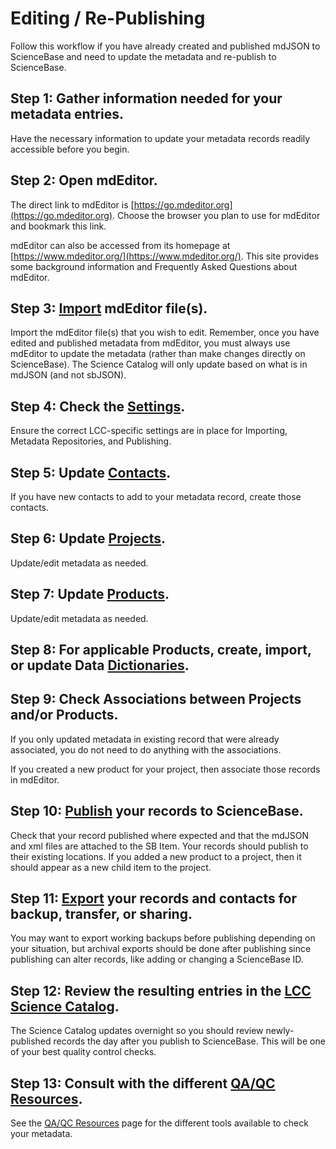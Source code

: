 # Editing / Re-Publishing

Follow this workflow if you have already created and published mdJSON to ScienceBase and need to update the metadata and re-publish to ScienceBase.

## **Step 1: Gather information needed for your metadata entries.**

Have the necessary information to update your metadata records readily accessible before you begin.

## Step 2: Open mdEditor.

The direct link to mdEditor is [https://go.mdeditor.org](https://go.mdeditor.org). Choose the browser you plan to use for mdEditor and bookmark this link.

mdEditor can also be accessed from its homepage at [https://www.mdeditor.org/](https://www.mdeditor.org/). This site provides some background information and Frequently Asked Questions about mdEditor.

## Step 3: [Import](../data-management/import/mdjson.md) mdEditor file\(s\).

Import the mdEditor file\(s\) that you wish to edit. Remember, once you have edited and published metadata from mdEditor, you must always use mdEditor to update the metadata \(rather than make changes directly on ScienceBase\). The Science Catalog will only update based on what is in mdJSON \(and not sbJSON\).

## Step 4: Check the [Settings](../settings.md).

Ensure the correct LCC-specific settings are in place for Importing, Metadata Repositories, and Publishing.

## Step 5: Update [Contacts](../contacts/).

If you have new contacts to add to your metadata record, create those contacts.

## Step 6: Update [Projects](../project-entry-guidance/).

Update/edit metadata as needed.

## Step 7: Update [Products](../product-entry-guidance/).

Update/edit metadata as needed.

## Step 8: For applicable Products, create, import, or update Data [Dictionaries](../product-entry-guidance/dictionaries-tab-product.md).

## Step 9: Check Associations between Projects and/or Products.

If you only updated metadata in existing record that were already associated, you do not need to do anything with the associations.

If you created a new product for your project, then associate those records in mdEditor.

## Step 10: [Publish](../publish/) your records to ScienceBase.

Check that your record published where expected and that the mdJSON and xml files are attached to the SB Item. Your records should publish to their existing locations. If you added a new product to a project, then it should appear as a new child item to the project.

## Step 11: [Export](../data-management/export.md) your records and contacts for backup, transfer, or sharing.

You may want to export working backups before publishing depending on your situation, but archival exports should be done after publishing since publishing can alter records, like adding or changing a ScienceBase ID.

## Step 12: Review the resulting entries in the [LCC Science Catalog](https://lccnetwork.org/catalog).

The Science Catalog updates overnight so you should review newly-published records the day after you publish to ScienceBase. This will be one of your best quality control checks.

## Step 13: Consult with the different [QA/QC Resources](../metadata-improvements/qaqc-fixes/dj-case-qaqc-list.md).

See the [QA/QC Resources](../metadata-improvements/qaqc-fixes/dj-case-qaqc-list.md) page for the different tools available to check your metadata.

